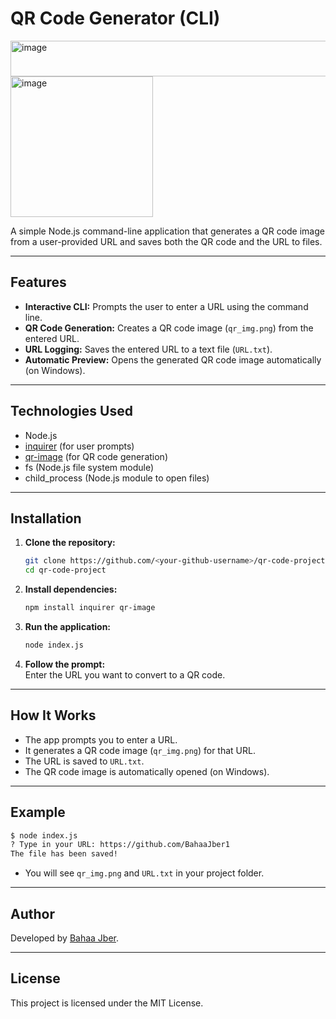 # QR Code Generator (CLI)

<img width="637" height="57" alt="image" src="https://github.com/user-attachments/assets/953b2741-0dce-4529-829e-5bea23473c68" />

<img width="228" height="225" alt="image" src="https://github.com/user-attachments/assets/0cc4a1eb-3d47-4938-a982-5ab6c123b76e" />



A simple Node.js command-line application that generates a QR code image from a user-provided URL and saves both the QR code and the URL to files.

---

## Features

- **Interactive CLI:** Prompts the user to enter a URL using the command line.
- **QR Code Generation:** Creates a QR code image (`qr_img.png`) from the entered URL.
- **URL Logging:** Saves the entered URL to a text file (`URL.txt`).
- **Automatic Preview:** Opens the generated QR code image automatically (on Windows).

---

## Technologies Used

- Node.js
- [inquirer](https://www.npmjs.com/package/inquirer) (for user prompts)
- [qr-image](https://www.npmjs.com/package/qr-image) (for QR code generation)
- fs (Node.js file system module)
- child_process (Node.js module to open files)

---

## Installation

1. **Clone the repository:**
   ```bash
   git clone https://github.com/<your-github-username>/qr-code-project.git
   cd qr-code-project
   ```

2. **Install dependencies:**
   ```bash
   npm install inquirer qr-image
   ```

3. **Run the application:**
   ```bash
   node index.js
   ```

4. **Follow the prompt:**  
   Enter the URL you want to convert to a QR code.

---

## How It Works

- The app prompts you to enter a URL.
- It generates a QR code image (`qr_img.png`) for that URL.
- The URL is saved to `URL.txt`.
- The QR code image is automatically opened (on Windows).

---

## Example

```bash
$ node index.js
? Type in your URL: https://github.com/BahaaJber1
The file has been saved!
```
- You will see `qr_img.png` and `URL.txt` in your project folder.

---

## Author

Developed by [Bahaa Jber](https://github.com/BahaaJber1).

---

## License

This project is licensed under the MIT License.
